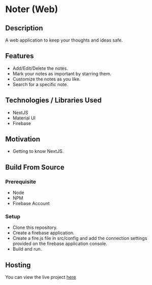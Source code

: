 # Noter (Web)

## Description
A web application to keep your thoughts and ideas safe.

## Features
- Add/Edit/Delete the notes.
- Mark your notes as important by starring them.
- Customize the notes as you like.
- Search for a specific note.

## Technologies / Libraries Used
- NextJS
- Material UI
- Firebase

## Motivation
- Getting to know NextJS.

## Build From Source

### Prerequisite
- Node
- NPM
- Firebase Account

### Setup
- Clone this repository.
- Create a firebase application.
- Create a fire.js file in src/config and add the connection settings provided on the firebase application console.
- Build and run.

## Hosting
You can view the live project [here](https://noter-6498a.web.app/)
 
